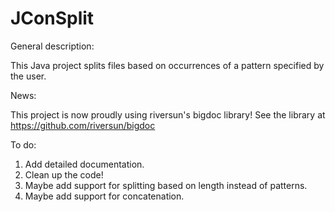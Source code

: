 # JConSplit

General description:

This Java project splits files based on occurrences of a pattern specified by the user.

News:

This project is now proudly using riversun's bigdoc library! See the library at https://github.com/riversun/bigdoc

To do:
1. Add detailed documentation.
2. Clean up the code!
3. Maybe add support for splitting based on length instead of patterns.
4. Maybe add support for concatenation.
